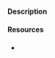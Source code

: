 #### Description

[//]: # "Please include a summary of the change. Imagine you're trying to explain the changes to a reviewer."

#### Resources

[//]: # 'Please add links to the functional spec, design spec, dive-in, etc.'

- <link>
